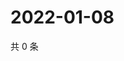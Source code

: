 # 2022-01-08

共 0 条

<!-- BEGIN WEIBO -->
<!-- 最后更新时间 Sat Jan 08 2022 10:29:58 GMT+0800 (China Standard Time) -->

<!-- END WEIBO -->
